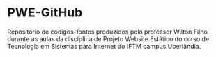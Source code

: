 # PWE-GitHub
Repositório de códigos-fontes produzidos pelo professor Wilton Filho durante as aulas da disciplina de Projeto Website Estático do curso de Tecnologia em Sistemas para Internet do IFTM campus Uberlândia.
